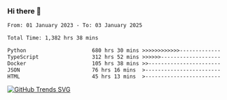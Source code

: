 ### Hi there 👋

<!--START_SECTION:waka-->

```txt
From: 01 January 2023 - To: 03 January 2025

Total Time: 1,382 hrs 38 mins

Python                     680 hrs 30 mins >>>>>>>>>>>>-------------   49.22 %
TypeScript                 312 hrs 52 mins >>>>>>-------------------   22.63 %
Docker                     105 hrs 38 mins >>-----------------------   07.64 %
JSON                       76 hrs 16 mins  >------------------------   05.52 %
HTML                       45 hrs 13 mins  >------------------------   03.27 %
```

<!--END_SECTION:waka-->

[![GitHub Trends SVG](https://api.githubtrends.io/user/svg/IAbuElRuzz/langs)](https://githubtrends.io)
